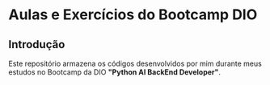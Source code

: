 # Aulas e Exercícios do Bootcamp DIO

## Introdução
Este repositório armazena os códigos desenvolvidos por mim durante meus estudos no Bootcamp da DIO **"Python AI BackEnd Developer"**.
